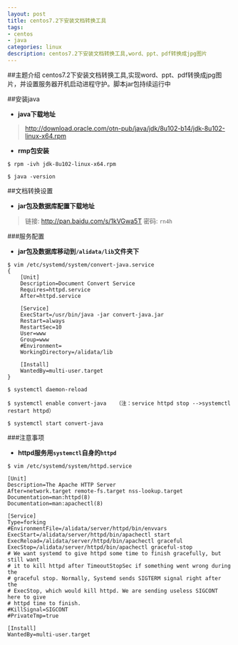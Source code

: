 ```yaml
---
layout: post
title: centos7.2下安装文档转换工具
tags:
- centos
- java
categories: linux
description: centos7.2下安装文档转换工具,word、ppt、pdf转换成jpg图片
---
```

##主题介绍
centos7.2下安装文档转换工具,实现word、ppt、pdf转换成jpg图片，并设置服务器开机启动进程守护。脚本jar包持续运行中

<!-- more -->
##安装java
- **java下载地址**

>http://download.oracle.com/otn-pub/java/jdk/8u102-b14/jdk-8u102-linux-x64.rpm

- **rmp包安装**

```
$ rpm -ivh jdk-8u102-linux-x64.rpm

$ java -version
```

##文档转换设置
- **jar包及数据库配置下载地址**

> 链接: http://pan.baidu.com/s/1kVGwa5T 密码: `rn4h`

###服务配置
- **jar包及数据库移动到`/alidata/lib`文件夹下**
```
$ vim /etc/systemd/system/convert-java.service
{
    [Unit]
    Description=Document Convert Service
    Requires=httpd.service
    After=httpd.service

    [Service]
    ExecStart=/usr/bin/java -jar convert-java.jar
    Restart=always
    RestartSec=10
    User=www
    Group=www
    #Environment=
    WorkingDirectory=/alidata/lib

    [Install]
    WantedBy=multi-user.target
}

$ systemctl daemon-reload

$ systemctl enable convert-java   （注：service httpd stop -->systemctl restart httpd）

$ systemctl start convert-java
```

###注意事项
- **httpd服务用`systemctl`自身的`httpd`**

```
$ vim /etc/systemd/system/httpd.service

[Unit]
Description=The Apache HTTP Server
After=network.target remote-fs.target nss-lookup.target
Documentation=man:httpd(8)
Documentation=man:apachectl(8)

[Service]
Type=forking
#EnvironmentFile=/alidata/server/httpd/bin/envvars
ExecStart=/alidata/server/httpd/bin/apachectl start
ExecReload=/alidata/server/httpd/bin/apachectl graceful
ExecStop=/alidata/server/httpd/bin/apachectl graceful-stop
# We want systemd to give httpd some time to finish gracefully, but still want
# it to kill httpd after TimeoutStopSec if something went wrong during the
# graceful stop. Normally, Systemd sends SIGTERM signal right after the
# ExecStop, which would kill httpd. We are sending useless SIGCONT here to give
# httpd time to finish.
#KillSignal=SIGCONT
#PrivateTmp=true

[Install]
WantedBy=multi-user.target
```